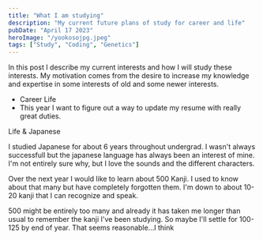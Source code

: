 ```yaml
---
title: "What I am studying"
description: "My current future plans of study for career and life"
pubDate: "April 17 2023"
heroImage: "/yookosojpg.jpeg"
tags: ["Study", "Coding", "Genetics"]
---
```


In this post I describe my current interests and how I will study these interests. My motivation comes from the desire to increase my knowledge and expertise in some interests of old and some newer interests.

- Career Life
- This year I want to figure out a way to update my resume with really great duties.

Life & Japanese

I studied Japanese for about 6 years throughout undergrad. I wasn't always successfull but the japanese language has always been an interest of mine. I'm not entirely sure why, but I love the sounds and the different characters.

Over the next year I would like to learn about 500 Kanji. I used to know about that many but have completely forgotten them. I'm down to about 10-20 kanji that I can recognize and speak.

500 might be entirely too many and already it has taken me longer than usual to remember the kanji I've been studying. So maybe I'll settle for 100-125 by end of year. That seems reasonable...I think
